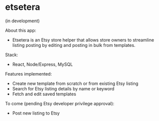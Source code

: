 # etsetera
(in development)

About this app:
- Etsetera is an Etsy store helper that allows store owners to streamline listing posting by editing and posting in bulk from templates.


Stack:
- React, Node/Express, MySQL


Features implemented:

- Create new template from scratch or from existing Etsy listing
- Search for Etsy listing details by name or keyword
- Fetch and edit saved templates


To come (pending Etsy developer privilege approval):

- Post new listing to Etsy
